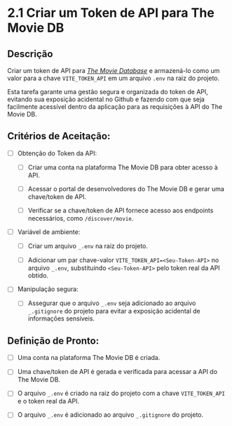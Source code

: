 # 2.1 Criar um Token de API para The Movie DB

## Descrição

Criar um token de API para [_The Movie Database_](https://developer.themoviedb.org/docs) e armazená-lo como um valor para a chave `VITE_TOKEN_API` em um arquivo `.env` na raiz do projeto.

Esta tarefa garante uma gestão segura e organizada do token de API, evitando sua exposição acidental no Github e fazendo com que seja facilmente acessível dentro da aplicação para as requisições à API do The Movie DB.

## Critérios de Aceitação:

- [ ] Obtenção do Token da API:

    - [ ] Criar uma conta na plataforma The Movie DB para obter acesso à API.

    - [ ] Acessar o portal de desenvolvedores do The Movie DB e gerar uma chave/token de API.

    - [ ] Verificar se a chave/token de API fornece acesso aos endpoints necessários, como `/discover/movie`.

- [ ] Variável de ambiente:

    - [ ] Criar um arquivo `_.env` na raiz do projeto.

    - [ ] Adicionar um par chave-valor `VITE_TOKEN_API=<Seu-Token-API>` no arquivo `_.env`, substituindo `<Seu-Token-API>` pelo token real da API obtido.

- [ ] Manipulação segura:

    - [ ] Assegurar que o arquivo `_.env` seja adicionado ao arquivo `_.gitignore` do projeto para evitar a exposição acidental de informações sensíveis.

## Definição de Pronto:

- [ ] Uma conta na plataforma The Movie DB é criada.

- [ ] Uma chave/token de API é gerada e verificada para acessar a API do The Movie DB.

- [ ] O arquivo `_.env` é criado na raiz do projeto com a chave `VITE_TOKEN_API` e o token real da API.

- [ ] O arquivo `_.env` é adicionado ao arquivo `_.gitignore` do projeto.
